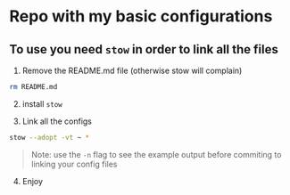 # Repo with my basic configurations

## To use you need `stow` in order to link all the files

1. Remove the README.md file (otherwise stow will complain)

```sh
rm README.md
```

2. install `stow`

3. Link all the configs

```sh
stow --adopt -vt ~ *
```

> Note: use the `-n` flag to see the example output before commiting to linking your config files

4. Enjoy

